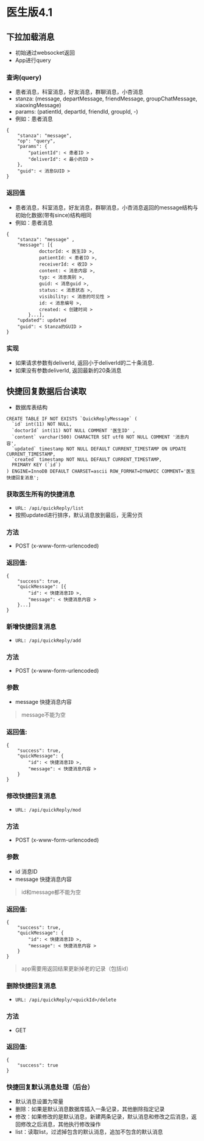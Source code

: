 # 医生版4.1

## 下拉加载消息

- 初始通过websocket返回
- App进行query

### 查询(query)

- 患者消息，科室消息，好友消息，群聊消息，小杏消息
- stanza: (message, departMessage, friendMessage, groupChatMessage, xiaoxingMessage)
- params: (patientId, departId, friendId, groupId, -)
- 例如：患者消息
```
{
    "stanza": "message", 
    "op": "query",
    "params": {
        "patientId": < 患者ID >
        "deliverId": < 最小的ID >
    },
    "guid": < 消息GUID > 
}
```
### 返回值

- 患者消息，科室消息，好友消息，群聊消息，小杏消息返回的message结构与初始化数据(带有since)结构相同
- 例如：患者消息
```
{
    "stanza": "message" ,
    "message": [{
            doctorId: < 医生ID >,
            patientId: < 患者ID >,
            receiverId: < 收ID >
            content: < 消息内容 >,
            typ: < 消息类别 >,
            guid: < 消息guid >,
            status: < 消息状态 >,
            visibility: < 消息的可见性 >
            id: < 消息编号 >,
            created: < 创建时间 >
        }...],
    "updated": updated    
    "guid": < Stanza的GUID >
}
```
### 实现

- 如果请求参数有deliverId, 返回小于deliverId的二十条消息.
- 如果没有参数deliverId, 返回最新的20条消息

## 快捷回复数据后台读取

- 数据库表结构

```
CREATE TABLE IF NOT EXISTS `QuickReplyMessage` (
  `id` int(11) NOT NULL,
  `doctorId` int(11) NOT NULL COMMENT '医生ID' ,
  `content` varchar(500) CHARACTER SET utf8 NOT NULL COMMENT '消息内容',
  `updated` timestamp NOT NULL DEFAULT CURRENT_TIMESTAMP ON UPDATE CURRENT_TIMESTAMP,
  `created` timestamp NOT NULL DEFAULT CURRENT_TIMESTAMP,
  PRIMARY KEY (`id`)
) ENGINE=InnoDB DEFAULT CHARSET=ascii ROW_FORMAT=DYNAMIC COMMENT='医生快捷回复消息';
```

### 获取医生所有的快捷消息

- `URL: /api/quickReply/list`
- 按照updated进行排序，默认消息放到最后，无需分页

### 方法

- POST (x-www-form-urlencoded)

### 返回值: 
```
{
    "success": true,
    "quickMessage": [{
        "id": < 快捷消息ID >,
        "message": < 快捷消息内容 >
    }...]
}
```
### 新增快捷回复消息

- `URL: /api/quickReply/add`

### 方法

- POST (x-www-form-urlencoded)

### 参数

- message 快捷消息内容

> message不能为空

### 返回值: 
```
{
    "success": true,
    "quickMessage": {
        "id": < 快捷消息ID >,
        "message": < 快捷消息内容 >
    }
}
```
### 修改快捷回复消息

- `URL: /api/quickReply/mod`

### 方法

- POST (x-www-form-urlencoded)

### 参数

- id 消息ID
- message 快捷消息内容

> id和message都不能为空

### 返回值: 
```
{
    "success": true,
    "quickMessage": {
        "id": < 快捷消息ID >,
        "message": < 快捷消息内容 >
    }
}
```
> app需要用返回结果更新掉老的记录（包括id）

### 删除快捷回复消息

- `URL: /api/quickReply/<quickId>/delete`

### 方法

- GET

### 返回值: 
```
{
    "success": true
}
```
### 快捷回复默认消息处理（后台）

- 默认消息设置为常量
- 删除：如果是默认消息数据库插入一条记录，其他删除指定记录
- 修改：如果修改的是默认消息，新建两条记录，默认消息和修改之后消息，返回修改之后消息，其他执行修改操作
- list：读取list，过滤掉包含的默认消息，追加不包含的默认消息
